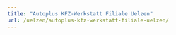 ```yaml
---
title: "Autoplus KFZ-Werkstatt Filiale Uelzen"
url: /uelzen/autoplus-kfz-werkstatt-filiale-uelzen/
---
```

